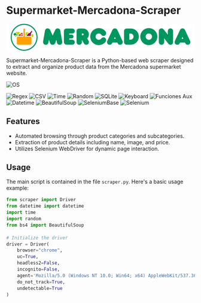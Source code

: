 # Supermarket-Mercadona-Scraper

![Mercadona Cover](LogoMercadona.png)

Supermarket-Mercadona-Scraper is a Python-based web scraper designed to extract and organize product data from the Mercadona supermarket website.

![OS](https://img.shields.io/badge/os-linux%20%7C%20macOS%20%7C%20windows-blue&logoColor=white)

![Regex](https://img.shields.io/badge/regex-007ACC?style=for-the-badge&logo=regex&logoColor=white)
![CSV](https://img.shields.io/badge/CSV-FFB13B?style=for-the-badge&logo=csv&logoColor=white)
![Time](https://img.shields.io/badge/Time-007ACC?style=for-the-badge&logo=clock&logoColor=white)
![Random](https://img.shields.io/badge/Random-007ACC?style=for-the-badge&logo=dice&logoColor=white)
![SQLite](https://img.shields.io/badge/sqlite-%2307405e.svg?style=for-the-badge&logo=sqlite&logoColor=white)
![Keyboard](https://img.shields.io/badge/Keyboard-007ACC?style=for-the-badge&logo=keyboard&logoColor=white)
![Funciones Aux](https://img.shields.io/badge/Funciones%20Aux-007ACC?style=for-the-badge&logo=code&logoColor=white)
![Datetime](https://img.shields.io/badge/Datetime-007ACC?style=for-the-badge&logo=calendar&logoColor=white)
![BeautifulSoup](https://img.shields.io/badge/BeautifulSoup-4B8BBE?style=for-the-badge&logo=beautifulsoup&logoColor=white)
![SeleniumBase](https://img.shields.io/badge/SeleniumBase-43B02A?style=for-the-badge&logo=selenium&logoColor=white)
![Selenium](https://img.shields.io/badge/Selenium-43B02A?style=for-the-badge&logo=selenium&logoColor=white)

## Features

- Automated browsing through product categories and subcategories.
- Extraction of product details including name, image, and price.
- Utilizes Selenium WebDriver for dynamic page interaction.

## Usage

The main script is contained in the file `scraper.py`. Here's a basic usage example:

```python
from scraper import Driver
from datetime import datetime
import time
import random
from bs4 import BeautifulSoup

# Initialize the driver
driver = Driver(
    browser="chrome",
    uc=True,
    headless2=False,
    incognito=False,
    agent='Mozilla/5.0 (Windows NT 10.0; Win64; x64) AppleWebKit/537.36 (KHTML, like Gecko) Chrome/124.0.0.0 Safari/537.36',
    do_not_track=True,
    undetectable=True
)
```

